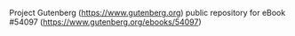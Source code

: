 Project Gutenberg (https://www.gutenberg.org) public repository for
eBook #54097 (https://www.gutenberg.org/ebooks/54097)
